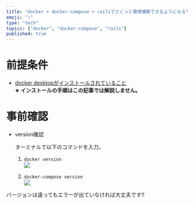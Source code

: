 ```yaml
---
title: "docker + docker-compose + railsでさくっと環境構築できるようになる"
emoji: "✌️"
type: "tech"
topics: ["docker", "docker-compose", "rails"]
published: true
---
```


# 前提条件

- [docker desktopがインストールされていること](https://www.docker.com/products/docker-desktop)  
**※ インストールの手順はこの記事では解説しません。**

# 事前確認
- version確認

  ターミナルで以下のコマンドを入力。  
  1. `docker version`  
![](https://storage.googleapis.com/zenn-user-upload/088c67aa2dcbc90e88314663.png)

  2. `docker-compose version`  
![](https://storage.googleapis.com/zenn-user-upload/8b089d1899b95f51e3230736.png)

バージョンは違ってもエラーが出ていなければ大丈夫です!!